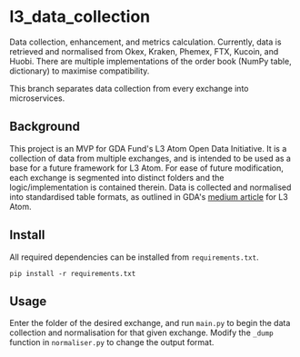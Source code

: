 # l3_data_collection
Data collection, enhancement, and metrics calculation. Currently, data is retrieved and normalised from Okex, Kraken, Phemex, FTX, Kucoin, and Huobi. There are multiple implementations of the order book (NumPy table, dictionary) to maximise compatibility.

This branch separates data collection from every exchange into microservices. 

## Background
This project is an MVP for GDA Fund's L3 Atom Open Data Initiative. It is a collection of data from multiple exchanges, and is intended to be used as a base for a future framework for L3 Atom. For ease of future modification, each exchange is segmented into distinct folders and the logic/implementation is contained therein. Data is collected and normalised into standardised table formats, as outlined in GDA's [medium article](https://gdafund.medium.com/open-crypto-data-initiative-1e096ccbf0e6) for L3 Atom.
## Install

All required dependencies can be installed from `requirements.txt`.
```
pip install -r requirements.txt
```

## Usage

Enter the folder of the desired exchange, and run `main.py` to begin the data collection and normalisation for that given exchange. Modify the `_dump` function in `normaliser.py` to change the output format.